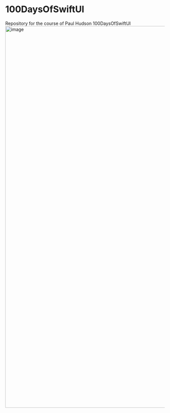 # 100DaysOfSwiftUI
Repository for the course of Paul Hudson 100DaysOfSwiftUI
<img width="1205" alt="image" src="https://user-images.githubusercontent.com/122572631/229543267-799e06e9-9790-40be-bced-76cbf2efba6b.png">
